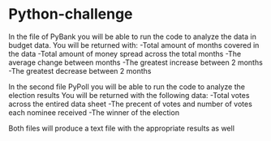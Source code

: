 # Python-challenge

In the file of PyBank you will be able to run the code to analyze the data in budget data. 
You will be returned with:
      -Total amount of months covered in the data
      -Total amount of money spread across the total months 
      -The average change between months 
      -The greatest increase between 2 months 
      -The greatest decrease between 2 months
      
In the second file PyPoll you will be able to run the code to analyze the election results
You will be returned with the following data:
       -Total votes across the entired data sheet 
       -The precent of votes and number of votes each nominee received
       -The winner of the election 
       
Both files will produce a text file with the appropriate results as well 

      
